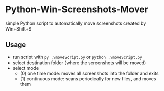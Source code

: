# Python-Win-Screenshots-Mover
simple Python script to automatically move screenshots created by Win+Shift+S 

## Usage

- run script with `py .\moveScript.py` or `python .\moveScript.py`
- select destination folder (where the screenshots will be moved)
- select mode
	- (0) one time mode: moves all screenshots into the folder and exits
	- (1) continuous mode: scans periodically for new files, and moves them